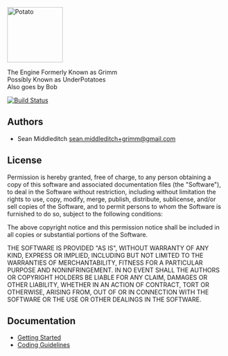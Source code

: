 <img title="Potato" src="./documentation/images/potato.svg" width="128"/>

The Engine Formerly Known as Grimm <br>
Possibly Known as UnderPotatoes <br>
Also goes by Bob

[![Build Status](https://seanmiddleditch.visualstudio.com/grimm/_apis/build/status/Build%20Grimm?branchName=master)](https://seanmiddleditch.visualstudio.com/grimm/_build/latest?definitionId=5&branchName=master)

Authors
-------

- Sean Middleditch <sean.middleditch+grimm@gmail.com>

License
-------

Permission is hereby granted, free of charge, to any person obtaining a copy of this software and associated documentation files (the "Software"), to deal in the Software without restriction, including without limitation the rights to use, copy, modify, merge, publish, distribute, sublicense, and/or sell copies of the Software, and to permit persons to whom the Software is furnished to do so, subject to the following conditions:

The above copyright notice and this permission notice shall be included in all copies or substantial portions of the Software.

THE SOFTWARE IS PROVIDED "AS IS", WITHOUT WARRANTY OF ANY KIND, EXPRESS OR IMPLIED, INCLUDING BUT NOT LIMITED TO THE WARRANTIES OF MERCHANTABILITY, FITNESS FOR A PARTICULAR PURPOSE AND NONINFRINGEMENT. IN NO EVENT SHALL THE AUTHORS OR COPYRIGHT HOLDERS BE LIABLE FOR ANY CLAIM, DAMAGES OR OTHER LIABILITY, WHETHER IN AN ACTION OF CONTRACT, TORT OR OTHERWISE, ARISING FROM, OUT OF OR IN CONNECTION WITH THE SOFTWARE OR THE USE OR OTHER DEALINGS IN THE SOFTWARE.

Documentation
-------------

- [Getting Started](./documentation/getting-started.md)
- [Coding Guidelines](./documentation/coding-style.md)

